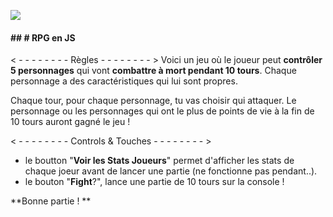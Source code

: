 ![](http://img.over-blog-kiwi.com/1/93/13/35/20160115/ob_4af024_20121203195524r.png)

#### ## # RPG en JS

< - - -  - - - - - Règles - - -  - - - - - >
Voici un jeu où le joueur peut **contrôler 5 personnages** qui vont **combattre à mort pendant 10 tours**. Chaque personnage a des caractéristiques qui lui sont propres.

Chaque tour, pour chaque personnage, tu vas choisir qui attaquer. Le personnage ou les personnages qui ont le plus de points de vie à la fin de 10 tours auront gagné le jeu !

< - - -  - - - - - Controls & Touches  - - -  - - - - - >
- le boutton "**Voir les Stats Joueurs**" permet d'afficher les stats de chaque joeur avant de lancer une partie (ne fonctionne pas pendant..). 
- le bouton  "**Fight**?", lance une partie de 10 tours sur la console ! 

**Bonne partie ! 
**

